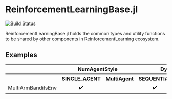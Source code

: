 # ReinforcementLearningBase.jl

[![Build Status](https://travis-ci.com/JuliaReinforcementLearning/ReinforcementLearningBase.jl.svg?branch=master)](https://travis-ci.com/JuliaReinforcementLearning/ReinforcementLearningBase.jl)

ReinforcementLearningBase.jl holds the common types and utility functions to be
shared by other components in ReinforcementLearning ecosystem.


## Examples

<table>
  <tr>
    <th></th>
    <th colspan="2">NumAgentStyle</th>
    <th colspan="2">DynamicStyle</th>
    <th colspan="2">ActionStyle</th>
    <th colspan="2">RewardStyle</th>
    <th colspan="2">InformationStyle</th>
    <th colspan="3">StateStyle</th>
    <th colspan="4">ChanceStyle</th>
    <th colspan="4">UtilityStyle</th>
  </tr>
  <tr>
    <th></th>
    <th>SINGLE_AGENT</th>
    <th>MultiAgent</th>
    <th>SEQUENTIAL </th>
    <th>SIMULTANEOUS</th>
    <th>MINIMAL_ACTION_SET </th>
    <th>FULL_ACTION_SET </th>
    <th>STEP_REWARD</th>
    <th>TERMINAL_REWARD</th>
    <th>PERFECT_INFORMATION</th>
    <th>IMPERFECT_INFORMATION</th>
    <th>Observation</th>
    <th>InternalState</th>
    <th>Information</th>
    <th>STOCHASTIC</th>
    <th>DETERMINISTIC</th>
    <th>EXPLICIT_STOCHASTIC</th>
    <th>SAMPLED_STOCHASTIC</th>
    <th>ZERO_SUM</th>
    <th>CONSTANT_SUM</th>
    <th>GENERAL_SUM</th>
    <th>IDENTICAL_REWARD</th>
  </tr>
  <tr>
  <tr>
    <td>MultiArmBanditsEnv</td>
    <td style="text-align:center">✔️<!-- SINGLE_AGENT --></td>
    <td style="text-align:center"> <!-- MultiAgent --> </td>
    <td style="text-align:center">✔️<!-- SEQUENTIAL  --> </td>
    <td style="text-align:center"> <!-- SIMULTANEOUS --> </td>
    <td style="text-align:center">✔️<!-- MINIMAL_ACTION_SET  --> </td>
    <td style="text-align:center"> <!-- FULL_ACTION_SET  --> </td>
    <td style="text-align:center"> <!-- STEP_REWARD --> </td>
    <td style="text-align:center">✔️<!-- TERMINAL_REWARD --> </td>
    <td style="text-align:center"> <!-- PERFECT_INFORMATION --> </td>
    <td style="text-align:center">✔️<!-- IMPERFECT_INFORMATION --> </td>
    <td style="text-align:center">✔️<!-- Observation --> </td>
    <td style="text-align:center"> <!-- InternalState --> </td>
    <td style="text-align:center"> <!-- Information --> </td>
    <td style="text-align:center">✔️<!-- STOCHASTIC --> </td>
    <td style="text-align:center"> <!-- DETERMINISTIC --> </td>
    <td style="text-align:center"> <!-- EXPLICIT_STOCHASTIC --> </td>
    <td style="text-align:center"> <!-- SAMPLED_STOCHASTIC --> </td>
    <td style="text-align:center"> <!-- ZERO_SUM --> </td>
    <td style="text-align:center"> <!-- CONSTANT_SUM --> </td>
    <td style="text-align:center">✔️<!-- GENERAL_SUM --> </td>
    <td style="text-align:center"> <!-- IDENTICAL_REWARD --> </td>
  </tr>
</table>